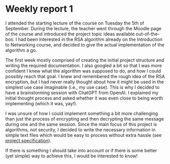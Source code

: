 # Weekly report 1

I attended the starting lecture of the course on Tuesday the 5th of September. During the lecture, the teacher went through the Moodle page of the course and introduced the project topic ideas available out-of-the-box. I had been interested in the RSA algorithm already on the Introduction to Networking course, and decided to give the actual implementation of the algorithm a go.

The first week mostly comprised of creating the initial project structure and writing the required documentation. I also googled a bit so that I was more confident I knew what the algorithm was supposed to do, and how I could possibly reach that goal. I knew and remembered the rough idea of the RSA encryption, but I had never really thought about how it might be used in the simplest use case imaginable (i.e., my use case). This is why I decided to have a brainstorming session with ChatGPT from OpenAI. I explained my initial thought process and asked whether it was even close to being worth implementing (which it was, yay!).

I was unsure of how I could implement something a bit more challenging than just the process of encrypting and then decrypting the same message during one and the same session. Since the main focus of this project is algorithms, not security, I decided to write the necessary information in simple text files which would be easy to process without extra hassle (see [project specification](../documentation/projectspecification.md "Project specification")).

If there is something I should take into account or if there is some better (yet simple) way to achieve this, I would be interested to know!